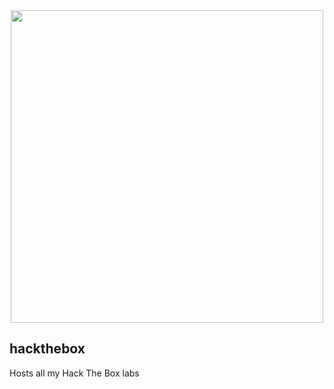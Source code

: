 <center>
  
  <img src="https://cdn.tech.eu/uploads/2019/04/Hack-The-Box-logo.png" length = "500" width = "500">
  
</center>

## hackthebox
Hosts all my Hack The Box labs
